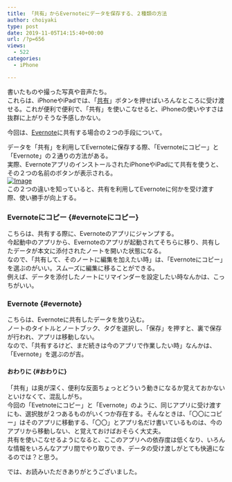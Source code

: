 ```yaml
---
title: 「共有」からEvernoteにデータを保存する、２種類の方法
author: choiyaki
type: post
date: 2019-11-05T14:15:40+00:00
url: /?p=656
views:
  - 522
categories:
  - iPhone

---
```

書いたものや撮った写真や音声たち。  
これらは、iPhoneやiPadでは、「[共有][1]」ボタンを押せばいろんなところに受け渡せる。これが便利で便利で、「共有」を使いこなせると、iPhoneの使いやすさは抜群に上がりそうな予感しかない。

今回は、[Evernote][2]に共有する場合の２つの手段について。

データを「共有」を利用してEvernoteに保存する際、「Evernoteにコピー」と「Evernote」の２通りの方法がある。  
実際、EvernoteアプリのインストールされたiPhoneやiPadにて共有を使うと、その２つの名前のボタンが表示される。  
<a href="https://gyazo.com/2d04bc4bf541d07bab7a4bbb1555476d" draggable="false"><img src="https://gyazo.com/2d04bc4bf541d07bab7a4bbb1555476d/thumb/1000" alt="Image" draggable="false" /></a>  
この２つの違いを知っていると、共有を利用してEvernoteに何かを受け渡す際、使い勝手が向上する。

### Evernoteにコピー {#evernoteにコピー}

こちらは、共有する際に、Evernoteのアプリにジャンプする。  
今起動中のアプリから、Evernoteのアプリが起動されてそちらに移り、共有したデータが本文に添付されたノートを開いた状態になる。  
なので、「共有して、そのノートに編集を加えたい時」は、「Evernoteにコピー」を選ぶのがいい。スムーズに編集に移ることができる。  
例えば、データを添付したノートにリマインダーを設定したい時なんかは、こっちがいい。

### Evernote {#evernote}

こちらは、Evernoteに共有したデータを放り込む。  
ノートのタイトルとノートブック、タグを選択し、「保存」を押すと、裏で保存が行われ、アプリは移動しない。  
なので、「共有するけど、まだ続きは今のアプリで作業したい時」なんかは、「Evernote」を選ぶのが吉。

#### おわりに {#おわりに}

「共有」は奥が深く、便利な反面ちょっとどういう動きになるか覚えておかないといけなくて、混乱しがち。  
今回の「Evetnoteにコピー」と「Evernote」のように、同じアプリに受け渡すにも、選択肢が２つあるものがいくつか存在する。そんなときは、「〇〇にコピー」はそのアプリに移動する、「〇〇」とアプリ名だけ書いているものは、今のアプリから移動しない、と覚えておけばおそらく大丈夫。  
共有を使いこなせるようになると、ここのアプリへの依存度は低くなり、いろんな情報をいろんなアプリ間でやり取りでき、データの受け渡しがとても快適になるのでは？と思う。

では、お読みいただきありがとうございました。

 [1]: https://scrapbox.io/choiyaki-hondana/%E5%85%B1%E6%9C%89
 [2]: https://scrapbox.io/choiyaki-hondana/Evernote